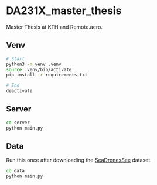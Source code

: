 # DA231X_master_thesis

Master Thesis at KTH and Remote.aero.

## Venv

```sh
# Start
python3 -m venv .venv
source .venv/bin/activate
pip install -r requirements.txt

# End
deactivate
```

## Server

```sh
cd server
python main.py
```

## Data

Run this once after downloading the [SeaDronesSee](https://www.kaggle.com/datasets/ubiratanfilho/sds-dataset) dataset.

```sh
cd data
python main.py
```
